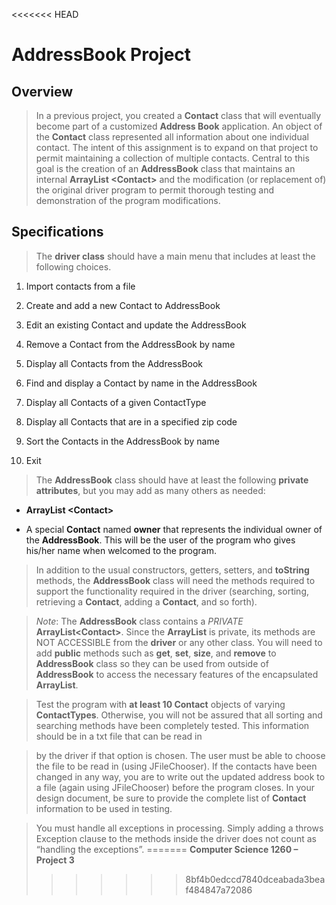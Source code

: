 <<<<<<< HEAD
# AddressBook Project

## Overview

>   In a previous project, you created a **Contact** class that will eventually
>   become part of a customized **Address Book** application. An object of the
>   **Contact** class represented all information about one individual contact.
>   The intent of this assignment is to expand on that project to permit
>   maintaining a collection of multiple contacts. Central to this goal is the
>   creation of an **AddressBook** class that maintains an internal **ArrayList
>   \<Contact\>** and the modification (or replacement of) the original driver
>   program to permit thorough testing and demonstration of the program
>   modifications.

## Specifications

>   The **driver class** should have a main menu that includes at least the
>   following choices.

1.  Import contacts from a file

2.  Create and add a new Contact to AddressBook

3.  Edit an existing Contact and update the AddressBook

4.  Remove a Contact from the AddressBook by name

5.  Display all Contacts from the AddressBook

6.  Find and display a Contact by name in the AddressBook

7.  Display all Contacts of a given ContactType

8.  Display all Contacts that are in a specified zip code

9.  Sort the Contacts in the AddressBook by name

10. Exit

>   The **AddressBook** class should have at least the following **private
>   attributes**, but you may add as many others as needed:

-   **ArrayList \<Contact\>**

-   A special **Contact** named **owner** that represents the individual owner
    of the **AddressBook**. This will be the user of the program who gives
    his/her name when welcomed to the program.

>   In addition to the usual constructors, getters, setters, and **toString**
>   methods, the **AddressBook** class will need the methods required to support
>   the functionality required in the driver (searching, sorting, retrieving a
>   **Contact**, adding a **Contact**, and so forth).

>   *Note*: The **AddressBook** class contains a *PRIVATE*
>   **ArrayList\<Contact\>**. Since the **ArrayList** is private, its methods
>   are NOT ACCESSIBLE from the **driver** or any other class. You will need to
>   add **public** methods such as **get**, **set**, **size**, and **remove** to
>   **AddressBook** class so they can be used from outside of **AddressBook** to
>   access the necessary features of the encapsulated **ArrayList**.

>   Test the program with **at least 10 Contact** objects of varying
>   **ContactTypes**. Otherwise, you will not be assured that all sorting and
>   searching methods have been completely tested. This information should be in
>   a txt file that can be read in

>   by the driver if that option is chosen. The user must be able to choose the
>   file to be read in (using JFileChooser). If the contacts have been changed
>   in any way, you are to write out the updated address book to a file (again
>   using JFileChooser) before the program closes. In your design document, be
>   sure to provide the complete list of **Contact** information to be used in
>   testing.

>   You must handle all exceptions in processing. Simply adding a throws
>   Exception clause to the methods inside the driver does not count as
>   “handling the exceptions”.
=======
**Computer Science 1260 – Project 3**
>>>>>>> 8bf4b0edccd7840dceabada3beaf484847a72086
